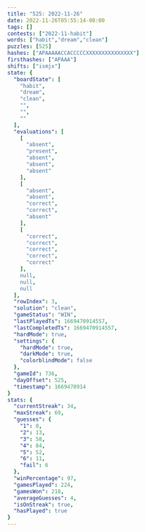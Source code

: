 ```yaml
---
title: "525: 2022-11-26"
date: 2022-11-26T05:55:14-08:00
tags: []
contests: ["2022-11-habit"]
words: ["habit","dream","clean"]
puzzles: [525]
hashes: ["APAAAAACCACCCCCXXXXXXXXXXXXXXX"]
firsthashes: ["APAAA"]
shifts: ["ismjx"]
state: {
  "boardState": [
    "habit",
    "dream",
    "clean",
    "",
    "",
    ""
  ],
  "evaluations": [
    [
      "absent",
      "present",
      "absent",
      "absent",
      "absent"
    ],
    [
      "absent",
      "absent",
      "correct",
      "correct",
      "absent"
    ],
    [
      "correct",
      "correct",
      "correct",
      "correct",
      "correct"
    ],
    null,
    null,
    null
  ],
  "rowIndex": 3,
  "solution": "clean",
  "gameStatus": "WIN",
  "lastPlayedTs": 1669470914557,
  "lastCompletedTs": 1669470914557,
  "hardMode": true,
  "settings": {
    "hardMode": true,
    "darkMode": true,
    "colorblindMode": false
  },
  "gameId": 736,
  "dayOffset": 525,
  "timestamp": 1669470914
}
stats: {
  "currentStreak": 34,
  "maxStreak": 69,
  "guesses": {
    "1": 0,
    "2": 13,
    "3": 58,
    "4": 84,
    "5": 52,
    "6": 11,
    "fail": 6
  },
  "winPercentage": 97,
  "gamesPlayed": 224,
  "gamesWon": 218,
  "averageGuesses": 4,
  "isOnStreak": true,
  "hasPlayed": true
}
---
```

<!-- more -->
